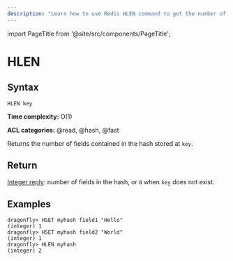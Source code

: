 ```yaml
---
description: "Learn how to use Redis HLEN command to get the number of fields in a hash. A command that improves your data analysis."
---
```


import PageTitle from '@site/src/components/PageTitle';

# HLEN

<PageTitle title="Redis HLEN Command (Documentation) | Dragonfly" />

## Syntax

    HLEN key

**Time complexity:** O(1)

**ACL categories:** @read, @hash, @fast

Returns the number of fields contained in the hash stored at `key`.

## Return

[Integer reply](https://redis.io/docs/reference/protocol-spec/#integers): number of fields in the hash, or `0` when `key` does not exist.

## Examples

```shell
dragonfly> HSET myhash field1 "Hello"
(integer) 1
dragonfly> HSET myhash field2 "World"
(integer) 1
dragonfly> HLEN myhash
(integer) 2
```
